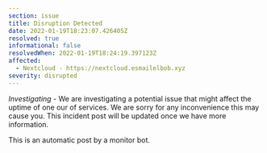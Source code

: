 ```yaml
---
section: issue
title: Disruption Detected
date: 2022-01-19T18:23:07.426405Z
resolved: true
informational: false
resolvedWhen: 2022-01-19T18:24:19.397123Z
affected:
  - Nextcloud - https://nextcloud.esmailelbob.xyz
severity: disrupted
---
```

*Investigating* - We are investigating a potential issue that might affect the uptime of one our of services. We are sorry for any inconvenience this may cause you. This incident post will be updated once we have more information.

This is an automatic post by a monitor bot.
        